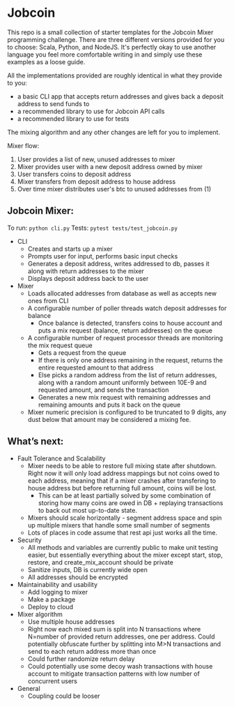 # Jobcoin

This repo is a small collection of starter templates for the Jobcoin Mixer programming challenge. There are three different versions provided for you to choose: Scala, Python, and NodeJS. It's perfectly okay to use another language you feel more comfortable writing in and simply use these examples as a loose guide.

All the implementations provided are roughly identical in what they provide to you:
 * a basic CLI app that accepts return addresses and gives back a deposit address to send funds to
 * a recommended library to use for Jobcoin API calls
 * a recommended library to use for tests
 
The mixing algorithm and any other changes are left for you to implement.

Mixer flow:
1. User provides a list of new, unused addresses to mixer
2. Mixer provides user with a new deposit address owned by mixer
3. User transfers coins to deposit address
4. Mixer transfers from deposit address to house address
5. Over time mixer distributes user's btc to unused addresses from (1)

## Jobcoin Mixer:

To run: `python cli.py`
Tests: `pytest tests/test_jobcoin.py`
* CLI
    * Creates and starts up a mixer
    * Prompts user for input, performs basic input checks
    * Generates a deposit address, writes addressed to db, passes it along with return addresses to the mixer
    * Displays deposit address back to the user
* Mixer
	* Loads allocated addresses from database as well as accepts new ones from CLI
    * A configurable number of poller threads watch deposit addresses for balance
        * Once balance is detected, transfers coins to house account and puts a mix request (balance, return addresses) on the queue
    * A configurable number of request processor threads are monitoring the mix request queue
        * Gets a request from the queue
        * If there is only one address remaining in the request, returns the entire requested amount to that address
        * Else picks a random address from the list of return addresses, along with a random amount uniformly between 10E-9 and requested amount, and sends the transaction
        * Generates a new mix request with remaining addresses and remaining amounts and puts it back on the queue
    * Mixer numeric precision is configured to be truncated to 9 digits, any dust below that amount may be considered a mixing fee.

## What’s next:
* Fault Tolerance and Scalability
    * Mixer needs to be able to restore full mixing state after shutdown. Right now it will only load address mappings but not coins owed to each address, meaning that if a mixer crashes after transfering to house address but before returning full amount, coins will be lost. 
    	* This can be at least partially solved by some combination of storing how many coins are owed in DB + replaying transactions to back out most up-to-date state.
    * Mixers should scale horizontally - segment address space and spin up multiple mixers that handle some small number of segments
    * Lots of places in code assume that rest api just works all the time.
* Security
    * All methods and variables are currently public to make unit testing easier, but essentially everything about the mixer except start, stop, restore, and create_mix_account should be private
    * Sanitize inputs, DB is currently wide open
    * All addresses should be encrypted
* Maintainability and usability
    * Add logging to mixer
    * Make a package
    * Deploy to cloud
* Mixer algorithm
	* Use multiple house addresses
    * Right now each mixed sum is split into N transactions where N=number of provided return addresses, one per address. Could potentially obfuscate further by splitting into M>N transactions and send to each return address more than once
    * Could further randomize return delay
    * Could potentially use some decoy wash transactions with house account to mitigate transaction patterns with low number of concurrent users
* General
    * Coupling could be looser


